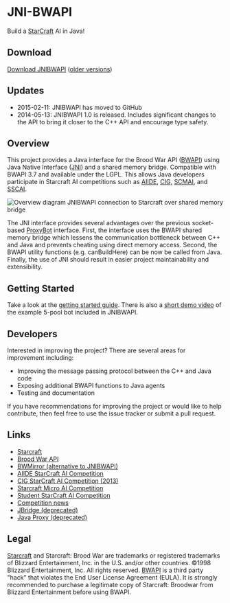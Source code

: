 # JNI-BWAPI

Build a [StarCraft](http://us.blizzard.com/en-us/games/sc/) AI in Java!

## Download

[Download JNIBWAPI](https://drive.google.com/a/soe.ucsc.edu/folderview?id=0Bxdd3L2Qj5lxamZUSUpOLVZ6c2M) ([older versions](https://code.google.com/p/jnibwapi/downloads/list))

## Updates

* 2015-02-11: JNIBWAPI has moved to GitHub
* 2014-05-13: JNIBWAPI 1.0 is released. Includes significant changes to the API to bring it closer to the C++ API and encourage type safety.

## Overview

This project provides a Java interface for the Brood War API ([BWAPI](http://bwapi.github.io/)) using Java Native Interface ([JNI](https://en.wikipedia.org/wiki/Java_Native_Interface)) and a shared memory bridge. Compatible with BWAPI 3.7 and available under the LGPL. This allows Java developers participate in Starcraft AI competitions such as [AIIDE](http://www.starcraftaicompetition.com/), [CIG](http://ls11-www.cs.uni-dortmund.de/rts-competition/starcraft-cig2013), [SCMAI](http://scmai.hackcraft.sk/), and [SSCAI](http://www.sscaitournament.com/).

![Overview diagram JNIBWAPI connection to Starcraft over shared memory bridge](http://i.imgur.com/LWzam6k.png "Overview")

The JNI interface provides several advantages over the previous socket-based [ProxyBot](http://eis.ucsc.edu/StarCraftRemote) interface. First, the interface uses the BWAPI shared memory bridge which lessens the communication bottleneck between C++ and Java and prevents cheating using direct memory access. Second, the BWAPI utility functions (e.g. canBuildHere) can be now be called from Java. Finally, the use of JNI should result in easier project maintainability and extensibility.

## Getting Started

Take a look at the [getting started guide](https://code.google.com/p/jnibwapi/wiki/GettingStarted). There is also a [short demo video](https://www.youtube.com/watch?v=4yUy7j7skRQ) of the example 5-pool bot included in JNIBWAPI.

## Developers

Interested in improving the project? There are several areas for improvement including:

* Improving the message passing protocol between the C++ and Java code
* Exposing additional BWAPI functions to Java agents
* Testing and documentation 

If you have recommendations for improving the project or would like to help contribute, then feel free to use the issue tracker or submit a pull request.

## Links

* [Starcraft](http://us.blizzard.com/en-us/games/sc/)
* [Brood War API](https://bwapi.github.io/)
* [BWMirror (alternative to JNIBWAPI)](http://bwmirror.jurenka.sk/)
* [AIIDE StarCraft AI Competition](http://www.starcraftaicompetition.com/)
* [CIG StarCraft AI Competition (2013)](http://ls11-www.cs.uni-dortmund.de/rts-competition/starcraft-cig2013)
* [Starcraft Micro AI Competition](http://scmai.hackcraft.sk/)
* [Student StarCraft AI Competition](http://www.sscaitournament.com/)
* [Competition news](https://twitter.com/StarCraftAIComp)
* [JBridge (deprecated)](https://code.google.com/p/bwapi-jbridge/)
* [Java Proxy (deprecated)](https://code.google.com/p/bwapi-proxy/)

## Legal

[Starcraft](http://us.blizzard.com/en-us/games/sc/) and  Starcraft: Brood War are trademarks or registered trademarks of Blizzard Entertainment, Inc. in the U.S. and/or other countries. ©1998 Blizzard Entertainment, Inc. All rights reserved.
[BWAPI](https://bwapi.github.io/) is a third party "hack" that violates the End User License Agreement (EULA). It is strongly recommended to purchase a legitimate copy of Starcraft: Broodwar from Blizzard Entertainment before using BWAPI. 
